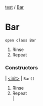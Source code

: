 [test](../../index.md) / [Bar](./index.md)

# Bar

`open class Bar`

 1. Rinse
 2. Repeat


### Constructors

| [&lt;init&gt;](-init-.md) | `Bar()`<br>
1. Rinse
 2. Repeat
 <br> |

